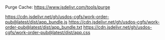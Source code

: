 Purge Cache:
https://www.jsdelivr.com/tools/purge

https://cdn.jsdelivr.net/gh/usdos-cgfs/work-order-pub@latest/dist/app_bundle.js
https://cdn.jsdelivr.net/gh/usdos-cgfs/work-order-pub@latest/dist/app_bundle.txt
https://cdn.jsdelivr.net/gh/usdos-cgfs/work-order-pub@latest/dist/app.css
